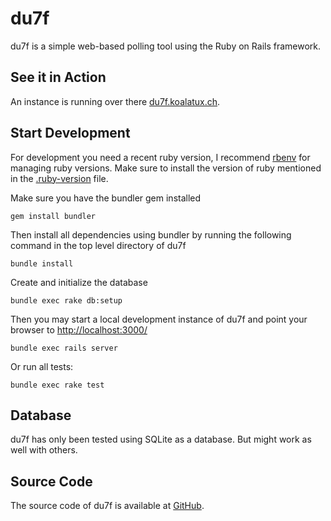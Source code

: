 # du7f #

du7f is a simple web-based polling tool using the Ruby on Rails framework.

## See it in Action

An instance is running over there [du7f.koalatux.ch](http://du7f.koalatux.ch/).

## Start Development ##

For development you need a recent ruby version, I recommend [rbenv](https://github.com/rbenv/rbenv) for managing ruby
versions. Make sure to install the version of ruby mentioned in the [.ruby-version](.ruby-version) file.

Make sure you have the bundler gem installed

    gem install bundler

Then install all dependencies using bundler by running the following command in the top level directory of du7f

    bundle install

Create and initialize the database

    bundle exec rake db:setup

Then you may start a local development instance of du7f and point your browser to
[http://localhost:3000/](http://localhost:3000/)

    bundle exec rails server

Or run all tests:

    bundle exec rake test

## Database ##

du7f has only been tested using SQLite as a database. But might work as well with others.

## Source Code ##

The source code of du7f is available at [GitHub](https://github.com/koalatux/du7f).